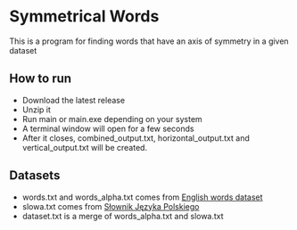 # Symmetrical Words

This is a program for finding words that have an axis of symmetry in a given dataset

## How to run

- Download the latest release
- Unzip it
- Run main or main.exe depending on your system
- A terminal window will open for a few seconds
- After it closes, combined_output.txt, horizontal_output.txt and vertical_output.txt will be created.

## Datasets

- words.txt and words_alpha.txt comes from [English words dataset](https://github.com/dwyl/english-words)
- slowa.txt comes from [Słownik Języka Polskiego](https://sjp.pl/sl/odmiany/)
- dataset.txt is a merge of words_alpha.txt and slowa.txt
